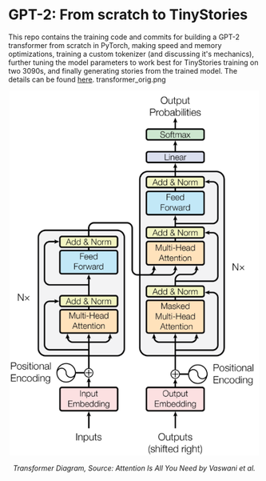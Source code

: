 # GPT-2: From scratch to TinyStories
This repo contains the training code and commits for building a GPT-2 transformer from scratch in PyTorch, making speed and memory optimizations, training a custom tokenizer (and discussing it's mechanics), further tuning the model parameters to work best for TinyStories training on two 3090s, and finally generating stories from the trained model.  The details can be found [here](https://dpopovvelasco.dev/posts.html).
transformer_orig.png

<div style="text-align: center;">
	<img src="assets/transformer_orig.png" alt="Transformer Diagram" width="500" />
	<p><em>Transformer Diagram, Source: Attention Is All You Need by Vaswani et al.</em></p>
</div>
